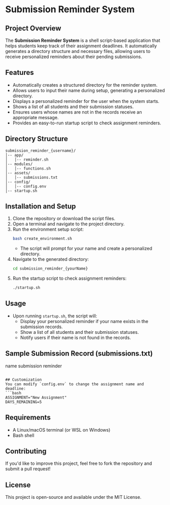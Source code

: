 # Submission Reminder System

## Project Overview
The **Submission Reminder System** is a shell script-based application that helps students keep track of their assignment deadlines. It automatically generates a directory structure and necessary files, allowing users to receive personalized reminders about their pending submissions.

## Features
- Automatically creates a structured directory for the reminder system.
- Allows users to input their name during setup, generating a personalized directory.
- Displays a personalized reminder for the user when the system starts.
- Shows a list of all students and their submission statuses.
- Ensures users whose names are not in the records receive an appropriate message.
- Provides an easy-to-run startup script to check assignment reminders.

## Directory Structure
```
submission_reminder_{username}/
│-- app/
│   │-- reminder.sh
│-- modules/
│   │-- functions.sh
│-- assets/
│   │-- submissions.txt
│-- config/
│   │-- config.env
│-- startup.sh
```

## Installation and Setup
1. Clone the repository or download the script files.
2. Open a terminal and navigate to the project directory.
3. Run the environment setup script:
   ```bash
   bash create_environment.sh
   ```
   - The script will prompt for your name and create a personalized directory.
4. Navigate to the generated directory:
   ```bash
   cd submission_reminder_{yourName}
   ```
5. Run the startup script to check assignment reminders:
   ```bash
   ./startup.sh
   ```

## Usage
- Upon running `startup.sh`, the script will:
  - Display your personalized reminder if your name exists in the submission records.
  - Show a list of all students and their submission statuses.
  - Notify users if their name is not found in the records.

## Sample Submission Record (submissions.txt)
name submission reminder
```

## Customization
You can modify `config.env` to change the assignment name and deadline:
```bash
ASSIGNMENT="New Assignment"
DAYS_REMAINING=5
```

## Requirements
- A Linux/macOS terminal (or WSL on Windows)
- Bash shell

## Contributing
If you'd like to improve this project, feel free to fork the repository and submit a pull request!

## License
This project is open-source and available under the MIT License.

 
